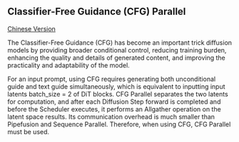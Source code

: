 ## Classifier-Free Guidance (CFG) Parallel 
[Chinese Version](./cfg_parallel_zh.md)

The Classifier-Free Guidance (CFG) has become an important trick  diffusion models by providing broader conditional control, reducing training burden, enhancing the quality and details of generated content, and improving the practicality and adaptability of the model.

For an input prompt, using CFG requires generating both unconditional guide and text guide simultaneously, which is equivalent to inputting input latents batch_size = 2 of DiT blocks. CFG Parallel separates the two latents for computation, and after each Diffusion Step forward is completed and before the Scheduler executes, it performs an Allgather operation on the latent space results. Its communication overhead is much smaller than Pipefusion and Sequence Parallel. Therefore, when using CFG, CFG Parallel must be used.